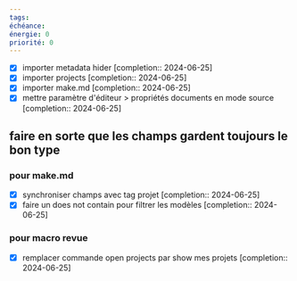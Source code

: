 ```yaml
---
tags:
échéance: 
énergie: 0
priorité: 0
---
```


- [X] importer metadata hider  [completion:: 2024-06-25]
- [X] importer projects  [completion:: 2024-06-25]
- [X] importer make.md  [completion:: 2024-06-25]
- [X] mettre paramètre d'éditeur > propriétés documents en mode source  [completion:: 2024-06-25]
## faire en sorte que les champs gardent toujours le bon type
### pour make.md
- [X] synchroniser champs avec tag projet  [completion:: 2024-06-25]
- [X] faire un does not contain pour filtrer les modèles  [completion:: 2024-06-25]
### pour macro revue
- [X] remplacer commande open projects par show mes projets  [completion:: 2024-06-25]